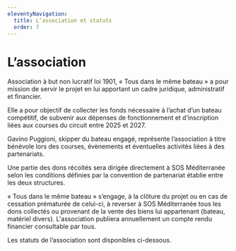 ```yaml
---
eleventyNavigation:
  title: L’association et statuts
  order: 7
---
```

# L’association

Association à but non lucratif loi 1901, « Tous dans le même bateau » a pour mission de servir le projet en lui apportant un cadre juridique, administratif et financier.

Elle a pour objectif de collecter les fonds nécessaire à l’achat d’un bateau compétitif, de subvenir aux dépenses de fonctionnement et d’inscription liées aux courses du circuit entre 2025 et 2027.

Gavino Puggioni, skipper du bateau engagé, représente l’association à titre bénévole lors des courses, évènements et éventuelles activités liées à des partenariats.

Une partie des dons récoltés sera dirigée directement à SOS Méditerranée selon les conditions définies par la convention de partenariat établie entre les deux structures.

« Tous dans le même bateau » s’engage, à la clôture du projet ou en cas de cessation prématurée de celui-ci, à reverser à SOS Méditerranée tous les dons collectés ou provenant de la vente des biens lui appartenant (bateau, matériel divers). L'association publiera annuellement un compte rendu financier consultable par tous.

Les statuts de l’association sont disponibles ci-dessous.